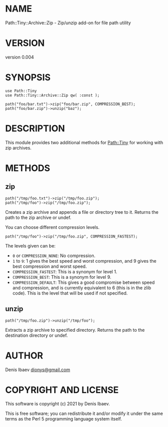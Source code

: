 # NAME

Path::Tiny::Archive::Zip - Zip/unzip add-on for file path utility

# VERSION

version 0.004

# SYNOPSIS

    use Path::Tiny
    use Path::Tiny::Archive::Zip qw( :const );

    path("foo/bar.txt")->zip("foo/bar.zip", COMPRESSION_BEST);
    path("foo/bar.zip")->unzip("baz");

# DESCRIPTION

This module provides two additional methods for [Path::Tiny](https://metacpan.org/pod/Path::Tiny) for working with
zip archives.

# METHODS

## zip

    path("/tmp/foo.txt")->zip("/tmp/foo.zip");
    path("/tmp/foo")->zip("/tmp/foo.zip");

Creates a zip archive and appends a file or directory tree to it. Returns the
path to the zip archive or undef.

You can choose different compression levels.

    path("/tmp/foo")->zip("/tmp/foo.zip", COMPRESSION_FASTEST);

The levels given can be:

- `0` or `COMPRESSION_NONE`: No compression.
- `1` to `9`: 1 gives the best speed and worst compression, and 9 gives
the best compression and worst speed.
- `COMPRESSION_FASTEST`: This is a synonym for level 1.
- `COMPRESSION_BEST`: This is a synonym for level 9.
- `COMPRESSION_DEFAULT`: This gives a good compromise between speed and
compression, and is currently equivalent to 6 (this is in the zlib code). This
is the level that will be used if not specified.

## unzip

    path("/tmp/foo.zip")->unzip("/tmp/foo");

Extracts a zip archive to specified directory. Returns the path to the
destination directory or undef.

# AUTHOR

Denis Ibaev <dionys@gmail.com>

# COPYRIGHT AND LICENSE

This software is copyright (c) 2021 by Denis Ibaev.

This is free software; you can redistribute it and/or modify it under
the same terms as the Perl 5 programming language system itself.
